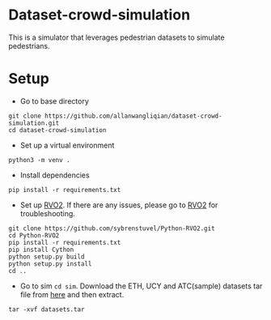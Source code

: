 # Dataset-crowd-simulation
This is a simulator that leverages pedestrian datasets to simulate pedestrians.

# Setup
- Go to base directory
```
git clone https://github.com/allanwangliqian/dataset-crowd-simulation.git
cd dataset-crowd-simulation
```

- Set up a virtual environment
```
python3 -m venv .
```

- Install dependencies
```
pip install -r requirements.txt
```

- Set up [RVO2](https://github.com/sybrenstuvel/Python-RVO2). If there are any issues, please go to [RVO2](https://github.com/sybrenstuvel/Python-RVO2) for troubleshooting.
```
git clone https://github.com/sybrenstuvel/Python-RVO2.git
cd Python-RVO2
pip install -r requirements.txt
pip install Cython
python setup.py build
python setup.py install
cd ..
```

- Go to sim `cd sim`. Download the ETH, UCY and ATC(sample) datasets tar file from [here](https://drive.google.com/file/d/1Q_5xG4CmC69oEvriss0psAsr4CGtl8yZ/view?usp=sharing) and then extract.
```
tar -xvf datasets.tar
```